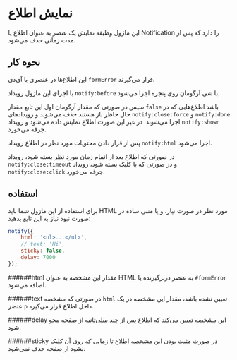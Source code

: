 نمایش اطلاع
===
این ماژول وظیفه نمایش یک عنصر به عنوان اطلاع یا Notification را دارد که پس از مدت زمانی حذف می‌شود.

نحوه کار
---
این اطلاع‌ها در عنصری با آی‌دی `formError` قرار می‌گیرند.

با اجرای این ماژول رویداد `notify:before` با شی آرگومان روی پنجره اجرا می‌شود.

سپس در صورتی که مقدار آرگومان اول این تابع مقدار `false` باشد اطلاع‌هایی که در حال حاظر باز هستند حذف می‌شوند و رویداد‌های `notify:close:force` و `notify:done` اجرا می‌شوند. در غیر این صورت اطلاع نمایش داده می‌شود و رویداد `notify:shown` جرقه می‌خورد.

پس از قرار دادن محتویات مورد نظر در اطلاع رویداد `notify:html` اجرا می‌شود.

در صورتی که اطلاع بعد از اتمام زمان مورد نظر بسته شود، رویداد `notify:close:timeout` و در صورتی که با کلیک بسته شود، رویداد `notify:close:click` جرقه می‌خورد.

استفاده
---
برای استفاده از این ماژول شما باید HTML مورد نظر در صورت نیاز، و یا متنی ساده در صورت نبود نیاز به این تابع بدهید:


```javascript
notify({
    html: '<ul>...</ul>',
    // text: 'Hi',
    sticky: false,
    delay: 7000
});
```

######html
مقدار این مشخصه به عنوان HTML به عنصر دربرگیرنده یا `#formError` اضافه می‌شود.

######text
در صورتی که مشخصه `html` تعیین نشده باشد، مقدار این مشخصه در یک عنصر `p` داخل اطلاع قرار می‌گیرد.

######delay
این مشخصه تعیین می‌کند که اطلاع پس از چند میلی‌ثانیه از صفحه محو شود.

######sticky
در صورت مثبت بودن این مشخصه اطلاع تا زمانی که روی آن کلیک نشود از صفحه حذف نمی‌شود.


